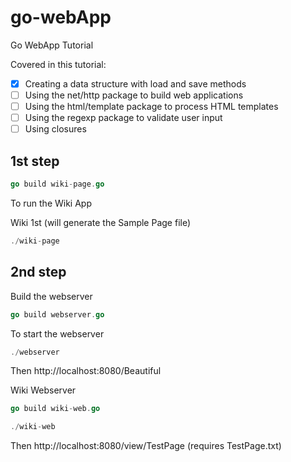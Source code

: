 # go-webApp

Go WebApp Tutorial

Covered in this tutorial:

-   [x] Creating a data structure with load and save methods
-   [ ] Using the net/http package to build web applications
-   [ ] Using the html/template package to process HTML templates
-   [ ] Using the regexp package to validate user input
-   [ ] Using closures

## 1st step

```go
go build wiki-page.go
```

To run the Wiki App

Wiki 1st (will generate the Sample Page file)

```go
./wiki-page
```

## 2nd step

Build the webserver

```go
go build webserver.go
```

To start the webserver

```go
./webserver
```

Then http://localhost:8080/Beautiful

Wiki Webserver

```go
go build wiki-web.go
```

```go
./wiki-web
```

Then http://localhost:8080/view/TestPage
(requires TestPage.txt)
